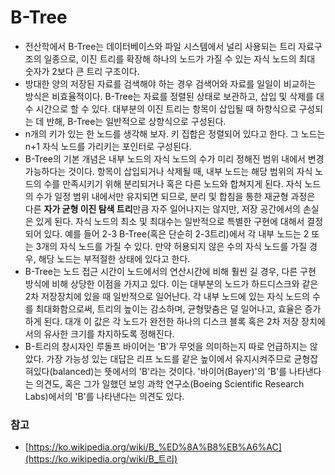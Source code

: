# B-Tree

- 전산학에서 B-Tree는 데이터베이스와 파일 시스템에서 널리 사용되는 트리 자료구조의 일종으로, 이진 트리를 확장해 하나의 노드가 가질 수 있는 자식 노드의 최대 숫자가 2보다 큰 트리 구조이다.
- 방대한 양의 저장된 자료를 검색해야 하는 경우 검색어와 자료를 일일이 비교하는 방식은 비효율적이다.  B-Tree는 자료를 정렬된 상태로 보관하고, 삽입 및 삭제를 대수 시간으로 할 수 있다. 대부분의 이진 트리는 항목이 삽입될 때 하향식으로 구성되는 데 반해, B-Tree는 일반적으로 상향식으로 구성된다.
- n개의 키가 있는 한 노드를 생각해 보자. 키 집합은 정렬되어 있다고 한다. 그 노드는 n+1 자식 노드를 가리키는 포인터로 구성된다.
- B-Tree의 기본 개념은 내부 노드의 자식 노드의 수가 미리 정해진 범위 내에서 변경 가능하다는 것이다. 항목이 삽입되거나 삭제될 때, 내부 노드는 해당 범위의 자식 노드의 수를 만족시키기 위해 분리되거나 혹은 다른 노드와 합쳐지게 된다. 자식 노드의 수가 일정 범위 내에서만 유지되면 되므로, 분리 및 합침을 통한 재균형 과정은 다른 **자가 균형 이진 탐색 트리**만큼 자주 일어나지는 않지만, 저장 공간에서의 손실은 있게 된다. 자식 노드의 최소 및 최대수는 일반적으로 특별한 구현에 대해서 결정되어 있다. 예를 들어 2-3 B-Tree(혹은 단순히 2-3트리)에서 각 내부 노드는 2 또는 3개의 자식 노드를 가질 수 있다. 만약 허용되지 않은 수의 자식 노드를 가질 경우, 해당 노드는 부적절한 상태에 있다고 한다.
- B-Tree는 노드 접근 시간이 노드에서의 연산시간에 비해 훨씬 길 경우, 다른 구현 방식에 비해 상당한 이점을 가지고 있다. 이는 대부분의 노드가 하드디스크와 같은 2차 저장장치에 있을 때 일반적으로 일어난다. 각 내부 노드에 있는 자식 노드의 수를 최대화함으로써, 트리의 높이는 감소하며, 균형맞춤은 덜 일어나고, 효율은 증가하게 된다. 대개 이 값은 각 노드가 완전한 하나의 디스크 블록 혹은 2차 저장 장치에서의 유사한 크기를 차지하도록 정해진다.
- B-트리의 창시자인 루돌프 바이어는 'B'가 무엇을 의미하는지 따로 언급하지는 않았다. 가장 가능성 있는 대답은 리프 노드를 같은 높이에서 유지시켜주므로 균형잡혀있다(balanced)는 뜻에서의 'B'라는 것이다. '바이어(Bayer)'의 'B'를 나타낸다는 의견도, 혹은 그가 일했던 보잉 과학 연구소(Boeing Scientific Research Labs)에서의 'B'를 나타낸다는 의견도 있다.



### 참고

- [https://ko.wikipedia.org/wiki/B_%ED%8A%B8%EB%A6%AC](https://ko.wikipedia.org/wiki/B_트리)

